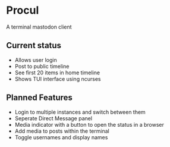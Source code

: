 # Procul

A terminal mastodon client

## Current status
+ Allows user login
+ Post to public timeline
+ See first 20 items in home timeline
+ Shows TUI interface using ncurses

## Planned Features
+ Login to multiple instances and switch between them
+ Seperate Direct Message panel
+ Media indicator with a button to open the status in a browser
+ Add media to posts within the terminal
+ Toggle usernames and display names
